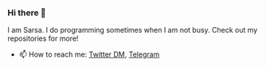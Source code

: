 ### Hi there 👋
I am Sarsa. I do programming sometimes when I am not busy. Check out my repositories for more!

- 📫 How to reach me: [Twitter DM](https://twitter.com/messages/compose?recipient_id=1072434646523240449),
[Telegram](https://t.me/sarsamurmu)
